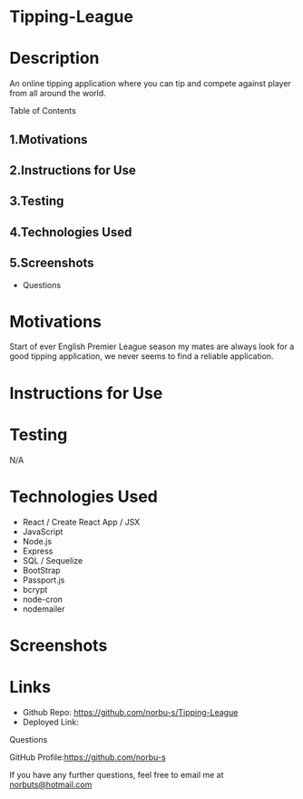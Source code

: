 # Tipping-League

# Description

An online tipping application where you can tip and compete against player from all around the world.

Table of Contents

## 1.Motivations
## 2.Instructions for Use
## 3.Testing
## 4.Technologies Used
## 5.Screenshots
- Questions

# Motivations

Start of ever English Premier League season my mates are always look for a good tipping application,
we never seems to find a reliable application.

# Instructions for Use

# Testing
N/A

# Technologies Used

- React / Create React App / JSX
- JavaScript
- Node.js
- Express
- SQL / Sequelize
- BootStrap
- Passport.js
- bcrypt
- node-cron
- nodemailer

# Screenshots

# Links

- Github Repo: https://github.com/norbu-s/Tipping-League
- Deployed Link:

Questions

GitHub Profile:https://github.com/norbu-s

If you have any further questions, feel free to email me at norbuts@hotmail.com
